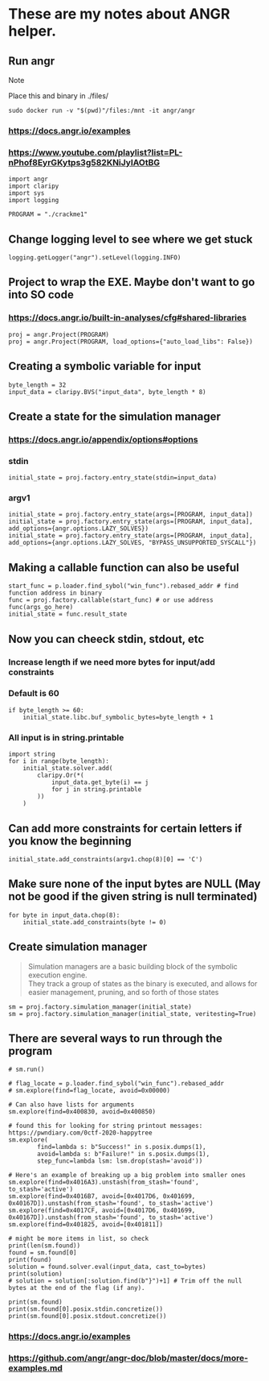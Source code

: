 # These are my notes about **ANGR** helper.

## Run angr 
>[!NOTE]
>Place this and binary in ./files/

```
sudo docker run -v "$(pwd)"/files:/mnt -it angr/angr
```

### https://docs.angr.io/examples
### https://www.youtube.com/playlist?list=PL-nPhof8EyrGKytps3g582KNiJyIAOtBG

```
import angr
import claripy
import sys
import logging

PROGRAM = "./crackme1"
```

## Change logging level to see where we get stuck 
```
logging.getLogger("angr").setLevel(logging.INFO)
```

## Project to wrap the EXE. Maybe don't want to go into SO code
### https://docs.angr.io/built-in-analyses/cfg#shared-libraries

```
proj = angr.Project(PROGRAM)
proj = angr.Project(PROGRAM, load_options={"auto_load_libs": False})
```

## Creating a symbolic variable for input

```
byte_length = 32
input_data = claripy.BVS("input_data", byte_length * 8)
```

## Create a state for the simulation manager
### https://docs.angr.io/appendix/options#options

### stdin

```
initial_state = proj.factory.entry_state(stdin=input_data) 
```

### argv1

```
initial_state = proj.factory.entry_state(args=[PROGRAM, input_data]) 
initial_state = proj.factory.entry_state(args=[PROGRAM, input_data], add_options={angr.options.LAZY_SOLVES})
initial_state = proj.factory.entry_state(args=[PROGRAM, input_data], add_options={angr.options.LAZY_SOLVES, "BYPASS_UNSUPPORTED_SYSCALL"})
```

## Making a callable function can also be useful

```
start_func = p.loader.find_sybol("win_func").rebased_addr # find function address in binary
func = proj.factory.callable(start_func) # or use address
func(args_go_here)
initial_state = func.result_state
```

## Now you can cheeck stdin, stdout, etc

### Increase length if we need more bytes for input/add constraints ###

### Default is 60
```
if byte_length >= 60:
    initial_state.libc.buf_symbolic_bytes=byte_length + 1
```

### All input is in string.printable
```
import string
for i in range(byte_length):
    initial_state.solver.add(
        claripy.Or(*(
            input_data.get_byte(i) == j
            for j in string.printable
        ))
    )
```

## Can add more constraints for certain letters if you know the beginning

```
initial_state.add_constraints(argv1.chop(8)[0] == 'C')
```


## Make sure none of the input bytes are NULL (May not be good if the given string is null terminated)
```
for byte in input_data.chop(8):
    initial_state.add_constraints(byte != 0)
```

## Create simulation manager ##
>Simulation managers are a basic building block of the symbolic execution engine.<br>
>They track a group of states as the binary is executed, and allows for easier
>management, pruning, and so forth of those states

```
sm = proj.factory.simulation_manager(initial_state)
sm = proj.factory.simulation_manager(initial_state, veritesting=True)
```

## There are several ways to run through the program ##

```
# sm.run()

# flag_locate = p.loader.find_sybol("win_func").rebased_addr
# sm.explore(find=flag_locate, avoid=0x00000)

# Can also have lists for arguments
sm.explore(find=0x400830, avoid=0x400850)

# found this for looking for string printout messages: https://pwndiary.com/0ctf-2020-happytree
sm.explore(
        find=lambda s: b"Success!" in s.posix.dumps(1),
        avoid=lambda s: b"Failure!" in s.posix.dumps(1),
        step_func=lambda lsm: lsm.drop(stash='avoid'))

# Here's an example of breaking up a big problem into smaller ones
sm.explore(find=0x4016A3).unstash(from_stash='found', to_stash='active')
sm.explore(find=0x4016B7, avoid=[0x4017D6, 0x401699, 0x40167D]).unstash(from_stash='found', to_stash='active')
sm.explore(find=0x4017CF, avoid=[0x4017D6, 0x401699, 0x40167D]).unstash(from_stash='found', to_stash='active')
sm.explore(find=0x401825, avoid=[0x401811])

# might be more items in list, so check
print(len(sm.found))
found = sm.found[0]
print(found)
solution = found.solver.eval(input_data, cast_to=bytes)
print(solution)
# solution = solution[:solution.find(b"}")+1] # Trim off the null bytes at the end of the flag (if any).

print(sm.found)
print(sm.found[0].posix.stdin.concretize())
print(sm.found[0].posix.stdout.concretize())
```

### https://docs.angr.io/examples
### https://github.com/angr/angr-doc/blob/master/docs/more-examples.md